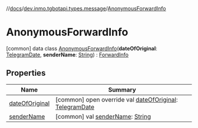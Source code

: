 //[docs](../../../index.md)/[dev.inmo.tgbotapi.types.message](../index.md)/[AnonymousForwardInfo](index.md)



# AnonymousForwardInfo  
 [common] data class [AnonymousForwardInfo](index.md)(**dateOfOriginal**: [TelegramDate](../../dev.inmo.tgbotapi.types/-telegram-date/index.md), **senderName**: [String](https://kotlinlang.org/api/latest/jvm/stdlib/kotlin/-string/index.html)) : [ForwardInfo](../-forward-info/index.md)   


## Properties  
  
|  Name |  Summary | 
|---|---|
| <a name="dev.inmo.tgbotapi.types.message/AnonymousForwardInfo/dateOfOriginal/#/PointingToDeclaration/"></a>[dateOfOriginal](date-of-original.md)| <a name="dev.inmo.tgbotapi.types.message/AnonymousForwardInfo/dateOfOriginal/#/PointingToDeclaration/"></a> [common] open override val [dateOfOriginal](date-of-original.md): [TelegramDate](../../dev.inmo.tgbotapi.types/-telegram-date/index.md)   <br>|
| <a name="dev.inmo.tgbotapi.types.message/AnonymousForwardInfo/senderName/#/PointingToDeclaration/"></a>[senderName](sender-name.md)| <a name="dev.inmo.tgbotapi.types.message/AnonymousForwardInfo/senderName/#/PointingToDeclaration/"></a> [common] val [senderName](sender-name.md): [String](https://kotlinlang.org/api/latest/jvm/stdlib/kotlin/-string/index.html)   <br>|

